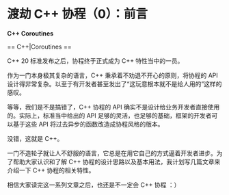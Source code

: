 #  渡劫 C++ 协程（0）：前言

**C++ Coroutines**

> 

==  C++|Coroutines ==

<cpp-coroutines>

C++ 20 标准发布之后，协程终于正式成为 C++ 特性当中的一员。

作为一门本身极其复杂的语言，C++ 秉承着不劝退不开心的原则，将协程的 API 设计得非常复杂。以至于有开发者甚至发出了“这玩意根本就不是给人用的”这样的感叹。

等等，我们是不是搞错了，C++ 协程的 API 确实不是设计给业务开发者直接使用的。实际上，标准当中给出的 API 足够的灵活，也足够的基础，框架的开发者可以基于这些 API 将过去异步的函数改造成协程风格的版本。

没错，这就是 C++。

一门不造轮子就让人不舒服的语言，它总是在用它自己的方式逼着开发者进步。为了帮助大家认识和了解 C++ 协程的设计思路以及基本用法，我计划写几篇文章来介绍一下 C++ 协程的相关特性。

相信大家读完这一系列文章之后，也还是不一定会 C++ 协程 ：）
